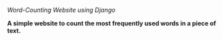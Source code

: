 _Word-Counting Website using Django_

**A simple website to count the most frequently used words in a piece of text.**




